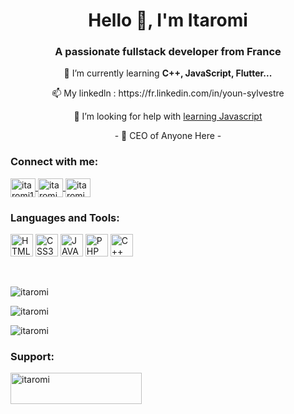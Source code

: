 <h1 align="center">Hello 👋, I'm Itaromi</h1>
<h3 align="center">A passionate fullstack developer from France</h3>

<p align="center"> 
  🌱 I’m currently learning <strong>C++, JavaScript, Flutter...</strong>
</p>

<p align="center"> 
  📫 My linkedln : https://fr.linkedin.com/in/youn-sylvestre
</p>

<p align="center"> 
  🤝 I’m looking for help with <a href="https://developer.mozilla.org/fr/docs/Web/JavaScript">learning Javascript</a>
</p>

<p align="center"> 
  - 🎐 CEO of Anyone Here -</strong>
</p>

<h3 align="left">Connect with me:</h3>
<p align="left">
  <a href="https://twitter.com/itaromi1" target="_blank">
    <img align="center" src="https://raw.githubusercontent.com/rahuldkjain/github-profile-readme-generator/master/src/images/icons/Social/twitter.svg" alt="itaromi1" height="30" width="40" />
  </a>
  <a href="https://www.youtube.com/c/itaromi" target="_blank">
    <img align="center" src="https://raw.githubusercontent.com/rahuldkjain/github-profile-readme-generator/master/src/images/icons/Social/youtube.svg" alt="itaromi" height="30" width="40" />
  </a>
   <a href="https://www.twitch.tv/itaromi" target="_blank">
    <img align="center" src="https://raw.githubusercontent.com/rahuldkjain/github-profile-readme-generator/master/src/images/icons/Social/twitch.svg" alt="itaromi" height="30" width="40" />
  </a>
</p>

<h3 align="left">Languages and Tools:</h3>
<p align="left">
<a href="[https://developer.mozilla.org/en-US/docs/Web/JavaScript](https://developer.mozilla.org/fr/docs/Glossary/HTML5)" target="_blank" rel="noreferrer"><img src="https://raw.githubusercontent.com/danielcranney/readme-generator/main/public/icons/skills/html5-colored.svg" width="36" height="36" alt="HTML5" /></a>
<a href="https://developer.mozilla.org/en-US/docs/Glossary/HTML5" target="_blank" rel="noreferrer"><img src="https://raw.githubusercontent.com/danielcranney/readme-generator/main/public/icons/skills/css3-colored.svg" width="36" height="36" alt="CSS3" /></a>
<a href="https://www.w3.org/TR/CSS/#css" target="_blank" rel="noreferrer"><img src="https://raw.githubusercontent.com/danielcranney/readme-generator/main/public/icons/skills/javascript-colored.svg" width="36" height="36" alt="JAVASCRIPT" /></a>
<a href="https://developer.mozilla.org/en-US/docs/Glossary/REACT" target="_blank" rel="noreferrer"><img src="https://raw.githubusercontent.com/danielcranney/readme-generator/main/public/icons/skills/php-colored.svg" width="36" height="36" alt="PHP" /></a>
<a href="https://developer.mozilla.org/en-US/docs/Glossary/NODEJS" target="_blank" rel="noreferrer"><img src="https://raw.githubusercontent.com/danielcranney/readme-generator/main/public/icons/skills/cplusplus-colored.svg" width="36" height="36" alt="C++" /></a>
</p>

<p>
  <br/>
</p>

<p align="left">
  <img src="https://github-readme-stats.vercel.app/api/top-langs?username=itaromi&show_icons=true&theme=tokyonight&locale=en&layout=compact" alt="itaromi" />
</p>

<p align="left">
  <img src="https://github-readme-stats.vercel.app/api?username=itaromi&show_icons=true&theme=tokyonight&locale=fr" alt="itaromi" />
</p>

<p align="left">
  <img src="https://github-readme-streak-stats.herokuapp.com/?user=itaromi&theme=dark" alt="itaromi" />
</p>

<h3 align="left">Support:</h3>
<p>

  <a href="https://ko-fi.com/itaromi"> 
    <img align="left" src="https://cdn.ko-fi.com/cdn/kofi3.png?v=3" height="50" width="210" alt="itaromi" />
  </a>
</p>
